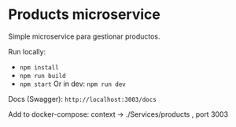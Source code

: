 # Products microservice

Simple microservice para gestionar productos.

Run locally:
- `npm install`
- `npm run build`
- `npm start`
Or in dev: `npm run dev`

Docs (Swagger): `http://localhost:3003/docs`

Add to docker-compose: context -> ./Services/products , port 3003
